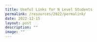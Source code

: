 ```yaml
---
title: Useful Links for N Level Students
permalink: /resources/2022/permalink/
date: 2022-12-15
layout: post
description: ""
image: ""
---
```

